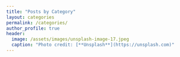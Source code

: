```yaml
---
title: "Posts by Category"
layout: categories
permalink: /categories/
author_profile: true
header:
  image: /assets/images/unsplash-image-17.jpeg
  caption: "Photo credit: [**Unsplash**](https://unsplash.com)"
---
```

